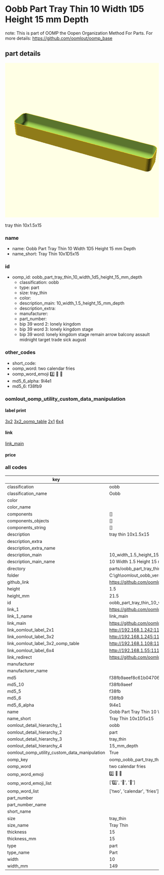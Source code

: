 # Oobb Part Tray Thin 10 Width 1D5 Height 15 mm Depth  

note: This is part of OOMP the Oopen Organization Method For Parts. For more details: https://github.com/oomlout/oomp_base

##  part details
  

[![](3dpr.png)](3dpr.png)

tray thin 10x1.5x15



### name
* name: Oobb Part Tray Thin 10 Width 1D5 Height 15 mm Depth
* name_short: Tray Thin 10x1D5x15 
### id
* oomp_id: oobb_part_tray_thin_10_width_1d5_height_15_mm_depth
  * classification: oobb
  * type: part
  * size: tray_thin
  * color: 
  * description_main: 10_width_1.5_height_15_mm_depth
  * description_extra: 
  * manufacturer: 
  * part_number: 
  * bip 39 word 2: lonely kingdom
  * bip 39 word 3: lonely kingdom stage
  * bip 39 word: lonely kingdom stage remain arrow balcony assault midnight target trade sick august

### other_codes
* short_code: 
* oomp_word: two calendar fries
* oomp_word_emoji :two: :calendar: :fries:
* md5_6_alpha: 9i4e1
* md5_6: f38fb9






### oomlout_oomp_utility_custom_data_manipulation
#### label print
[3x2](http://192.168.1.245:1112/?label=oomp%209i4e1)
[3x2_oomp_table](http://192.168.1.108:1112/?label=oomp%209i4e1)
[2x1](http://192.168.1.242:1112/?label=oomp%209i4e1)
[6x4](http://192.168.1.55:1112/?label=oomp%209i4e1)    

#### link

[link_main](https://github.com/oomlout/oomlout_oobb_version_4_generated_parts/tree/main/navigation_oomp/oobb/part/tray_thin/10_width_1.5_height_15_mm_depth/part)                              

#### price







### all codes 
| key | value |  
| --- | --- |  
| classification | oobb |  
| classification_name | Oobb |  
| color |  |  
| color_name |  |  
| components | [] |  
| components_objects | [] |  
| components_string | [] |  
| description | tray thin 10x1.5x15 |  
| description_extra |  |  
| description_extra_name |  |  
| description_main | 10_width_1.5_height_15_mm_depth |  
| description_main_name | 10 Width 1.5 Height 15 mm Depth |  
| directory | parts/oobb_part_tray_thin_10_width_1d5_height_15_mm_depth |  
| folder | C:\gh\oomlout_oobb_version_4_generated_parts\parts\oobb_part_tray_thin_10_width_1d5_height_15_mm_depth |  
| github_link | https://github.com/oomlout/oomlout_oomp_part_src/tree/main/parts/oobb_part_tray_thin_10_width_1d5_height_15_mm_depth |  
| height | 1.5 |  
| height_mm | 21.5 |  
| id | oobb_part_tray_thin_10_width_1d5_height_15_mm_depth |  
| link_1 | https://github.com/oomlout/oomlout_oobb_version_4_generated_parts/tree/main/navigation_oomp/oobb/part/tray_thin/10_width_1.5_height_15_mm_depth/part |  
| link_1_name | link_main |  
| link_main | https://github.com/oomlout/oomlout_oobb_version_4_generated_parts/tree/main/navigation_oomp/oobb/part/tray_thin/10_width_1.5_height_15_mm_depth/part |  
| link_oomlout_label_2x1 | http://192.168.1.242:1112/?label=oomp%209i4e1 |  
| link_oomlout_label_3x2 | http://192.168.1.245:1112/?label=oomp%209i4e1 |  
| link_oomlout_label_3x2_oomp_table | http://192.168.1.108:1112/?label=oomp%209i4e1 |  
| link_oomlout_label_6x4 | http://192.168.1.55:1112/?label=oomp%209i4e1 |  
| link_redirect | https://github.com/oomlout/oomlout_oobb_version_4_generated_parts/tree/main/parts/oobb_tray_thin_10_1d5_15 |  
| manufacturer |  |  
| manufacturer_name |  |  
| md5 | f38fb9aeef8c61b047065b59a85eac1d |  
| md5_10 | f38fb9aeef |  
| md5_5 | f38fb |  
| md5_6 | f38fb9 |  
| md5_6_alpha | 9i4e1 |  
| name | Oobb Part Tray Thin 10 Width 1D5 Height 15 mm Depth |  
| name_short | Tray Thin 10x1D5x15  |  
| oomlout_detail_hierarchy_1 | oobb |  
| oomlout_detail_hierarchy_2 | part |  
| oomlout_detail_hierarchy_3 | tray_thin |  
| oomlout_detail_hierarchy_4 | 15_mm_depth |  
| oomlout_oomp_utility_custom_data_manipulation | True |  
| oomp_key | oomp_oobb_part_tray_thin_10_width_1d5_height_15_mm_depth |  
| oomp_word | two calendar fries |  
| oomp_word_emoji | :two: :calendar: :fries: |  
| oomp_word_emoji_list | [':two:', ':calendar:', ':fries:'] |  
| oomp_word_list | ['two', 'calendar', 'fries'] |  
| part_number |  |  
| part_number_name |  |  
| short_name |  |  
| size | tray_thin |  
| size_name | Tray Thin |  
| thickness | 15 |  
| thickness_mm | 15 |  
| type | part |  
| type_name | Part |  
| width | 10 |  
| width_mm | 149 |  
